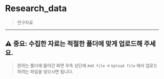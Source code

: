 # Research_data
> 연구자료
--------
## ⚠️ **중요:** 수집한 자료는 적절한 폴더에 맞게 업로드해 주세요.
> 원하는 폴더에 들어간 화면 우측 상단에 `Add file` -> `Upload file` 에서 업로드하려는 파일을 넣으시면 됩니다.
